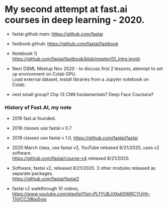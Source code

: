 # My second attempt at fast.ai courses in deep learning - 2020.  

  * fastai github main:  https://github.com/fastai  
  * fastbook github: https://github.com/fastai/fastbook  
  * Notebook 1)  https://github.com/fastai/fastbook/blob/master/01_intro.ipynb  
  
  * Next DSML Meetup Nov 2020 - to discuss first 2 lessons, ateempt to set up environment on Colab GPU.  
    Load external dataset, install libraries from a Jupyter notebook on Colab.  
  * next small group? Chp 13 CNN fundamentals? Deep Face Coursera?  

### History of Fast.AI, my note  

  * 2016 fast.ai founded.  
  * 2018 classes use fastai v 0.7   
  * 2019 classes use fastai v 1.0,  https://github.com/fastai/fastai  
  * 2020 March class, use fastai v2, YouTube released 8/21/2020, uses v2 software.  
    https://github.com/fastai/course-v4 released 8/21/2020.  

  * Software, fastai v2, released 8/21/2020. 
    3 other modules released as separate packages.    
    https://github.com/fastai/fastai2   

  * fastai v2 walkthrough 10 videos,  
    https://www.youtube.com/playlist?list=PLfYUBJiXbdtSWRCYUHh-ThVCC39bp5yiq  


